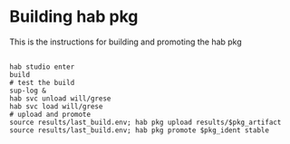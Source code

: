 # Building hab pkg

This is the instructions for building and promoting the hab pkg

##

```
hab studio enter
build
# test the build
sup-log &
hab svc unload will/grese
hab svc load will/grese
# upload and promote
source results/last_build.env; hab pkg upload results/$pkg_artifact
source results/last_build.env; hab pkg promote $pkg_ident stable
```
